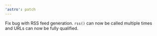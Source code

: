 ```yaml
---
'astro': patch
---
```


Fix bug with RSS feed generation. `rss()` can now be called multiple times and URLs can now be fully qualified.

